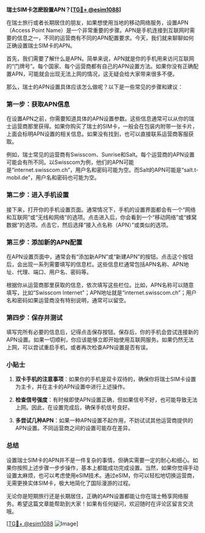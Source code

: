 **瑞士SIM卡怎麽設置APN？[[TG💪+ @esim1088](https://t.me/s/esim1088)]**

在瑞士旅行或者长期居住的朋友，如果想使用当地的移动网络服务，设置APN（Access Point Name）是一个非常重要的步骤。APN是手机连接到互联网时需要的信息之一，不同的运营商有不同的APN配置要求。今天，我们就来聊聊如何正确设置瑞士SIM卡的APN。

首先，我们需要了解什么是APN。简单来说，APN就是你的手机用来访问互联网的“门牌号”。每个国家、每个运营商都有自己的APN设置方法。如果你没有正确配置APN，可能就会出现无法上网的情况，这无疑会给大家带来很多不便。

那么，瑞士的APN设置具体应该怎么做呢？以下是一些常见的步骤和建议：

### 第一步：获取APN信息

在设置APN之前，你需要知道具体的APN设置参数。这些信息通常可以从你的瑞士运营商那里获得。如果你购买了瑞士的SIM卡，一般会在包装内附带一张卡片，上面会标明APN设置的相关信息。如果没有找到，也可以直接联系运营商客服获取。

例如，瑞士常见的运营商有Swisscom、Sunrise和Salt。每个运营商的APN设置可能会有所不同。以Swisscom为例，他们的APN可能是“internet.swisscom.ch”，用户名和密码可能为空。而Salt的APN可能是“salt.t-mobil.de”，用户名和密码也可能为空。

### 第二步：进入手机设置

接下来，打开你的手机设置页面。通常情况下，手机的设置界面都会有一个“网络和互联网”或“无线和网络”的选项。点击进入后，你会看到一个“移动网络”或“蜂窝数据”的选项。点击它，然后选择“接入点名称（APN）”或类似的选项。

### 第三步：添加新的APN配置

在APN设置页面中，通常会有“添加新APN”或“新建APN”的按钮。点击这个按钮后，会出现一系列需要填写的信息栏。这些信息栏通常包括APN名称、APN地址、代理、端口、用户名、密码等。

根据你从运营商那里获取的信息，依次填写这些栏位。比如，APN名称可以随意填写，比如“Swisscom Internet”；APN地址就是“internet.swisscom.ch”；用户名和密码如果运营商没有特别说明，通常可以留空。

### 第四步：保存并测试

填写完所有必要的信息后，记得点击保存按钮。保存后，你的手机会尝试连接新的APN设置。如果一切顺利，你应该能够立即开始使用互联网服务。如果仍然无法上网，可以尝试重启手机，或者再次检查APN设置是否有误。

### 小贴士

1. **双卡手机的注意事项**：如果你的手机是双卡双待的，确保你将瑞士SIM卡设置为主卡，并在主卡的APN设置中进行上述操作。
   
2. **检查信号强度**：有时候即使APN设置正确，但如果信号不好，也可能导致无法上网。因此，在设置完成后，确保手机信号良好。

3. **多尝试几种APN**：如果一种APN设置不起作用，不妨试试其他运营商提供的APN设置。不同运营商之间的设置可能存在差异。

### 总结

设置瑞士SIM卡的APN并不是一件复杂的事情，但确实需要一定的耐心和细心。如果你按照上述步骤一步步操作，基本上都能成功完成设置。当然，如果你觉得手动设置太麻烦，也可以考虑使用eSIM技术。通过eSIM，你可以轻松地切换运营商，无需更换实体SIM卡，极大地简化了国际漫游的过程。

无论你是短期旅行还是长期居住，正确的APN设置都能让你在瑞士畅享网络服务。希望这篇文章能帮助到大家！如果有任何疑问，欢迎随时在评论区留言交流哦。

[[TG💪+ @esim1088](https://t.me/s/esim1088) ![Image](https://i.postimg.cc/4NQfJmqS/Snipaste-2025-05-13-00-14-12.png)]